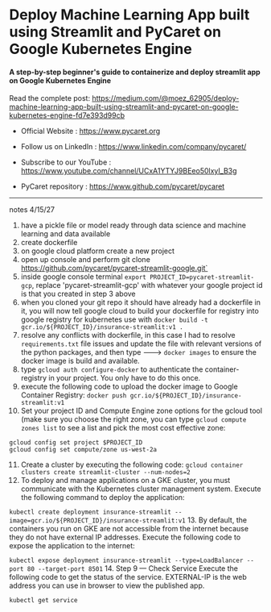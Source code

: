 # Deploy Machine Learning App built using Streamlit and PyCaret on Google Kubernetes Engine
#### A step-by-step beginner's guide to containerize and deploy streamlit app on Google Kubernetes Engine

Read the complete post: https://medium.com/@moez_62905/deploy-machine-learning-app-built-using-streamlit-and-pycaret-on-google-kubernetes-engine-fd7e393d99cb

- Official Website : https://www.pycaret.org

- Follow us on LinkedIn : https://www.linkedin.com/company/pycaret/

- Subscribe to our YouTube : https://www.youtube.com/channel/UCxA1YTYJ9BEeo50lxyI_B3g 

- PyCaret repository : https://www.github.com/pycaret/pycaret

---
notes 4/15/27
1. have a pickle file or model ready through data science and machine learning and data available
2. create dockerfile
3. on google cloud platform create a new project
4. open up console and perform git clone https://github.com/pycaret/pycaret-streamlit-google.git`
5. inside google console terminal `export PROJECT_ID=pycaret-streamlit-gcp`, replace 'pycaret-streamlit-gcp' with whatever your google project id is that you created in step 3 above
6. when you cloned your git repo it should have already had a dockerfile in it, you will now tell google cloud to build your dockerfile for registry into google registry for kubernetes use with `docker build -t gcr.io/${PROJECT_ID}/insurance-streamlit:v1 .`
7. resolve any conflicts with dockerfile, in this case I had to resolve `requirements.txt` file issues and update the file with relevant versions of the python packages, and then type ---> `docker images` to ensure the docker image is build and available.
8. type `gcloud auth configure-docker` to authenticate the container-registry in your project. You only have to do this once.
9. execute the following code to upload the docker image to Google Container Registry: `docker push gcr.io/${PROJECT_ID}/insurance-streamlit:v1`
10. Set your project ID and Compute Engine zone options for the gcloud tool (make sure you choose the right zone, you can type `gcloud compute zones list` to see a list and pick the most cost effective zone:
```
gcloud config set project $PROJECT_ID 
gcloud config set compute/zone us-west-2a
```
11. Create a cluster by executing the following code: `gcloud container clusters create streamlit-cluster --num-nodes=2`
12. To deploy and manage applications on a GKE cluster, you must communicate with the Kubernetes cluster management system. Execute the following command to deploy the application:

`kubectl create deployment insurance-streamlit --image=gcr.io/${PROJECT_ID}/insurance-streamlit:v1`
13. By default, the containers you run on GKE are not accessible from the internet because they do not have external IP addresses. Execute the following code to expose the application to the internet:

`kubectl expose deployment insurance-streamlit --type=LoadBalancer --port 80 --target-port 8501`
14. Step 9 — Check Service
Execute the following code to get the status of the service. EXTERNAL-IP is the web address you can use in browser to view the published app.

`kubectl get service`
